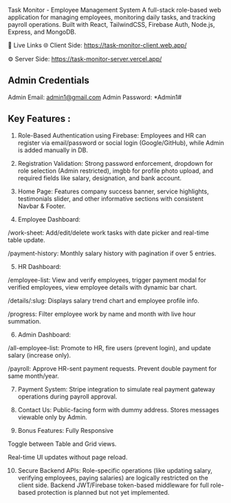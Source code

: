  Task Monitor - Employee Management System
A full-stack role-based web application for managing employees, monitoring daily tasks, and tracking payroll operations. Built with React, TailwindCSS, Firebase Auth, Node.js, Express, and MongoDB.

🔗 Live Links
🌐 Client Side: https://task-monitor-client.web.app/ 

⚙️ Server Side: https://task-monitor-server.vercel.app/


## Admin Credentials ##
Admin Email: admin1@gmail.com
Admin Password: *Admin1#

## Key Features :
1. Role-Based Authentication using Firebase: Employees and HR can register via email/password or social login (Google/GitHub), while Admin is added manually in DB.

2. Registration Validation: Strong password enforcement, dropdown for role selection (Admin restricted), imgbb for profile photo upload, and required fields like salary, designation, and bank account.

3. Home Page: Features company success banner, service highlights, testimonials slider, and other informative sections with consistent Navbar & Footer.

4. Employee Dashboard:

/work-sheet: Add/edit/delete work tasks with date picker and real-time table update.

/payment-history: Monthly salary history with pagination if over 5 entries.

5. HR Dashboard:

/employee-list: View and verify employees, trigger payment modal for verified employees, view employee details with dynamic bar chart.

/details/:slug: Displays salary trend chart and employee profile info.

/progress: Filter employee work by name and month with live hour summation.

6. Admin Dashboard:

/all-employee-list: Promote to HR, fire users (prevent login), and update salary (increase only).

/payroll: Approve HR-sent payment requests. Prevent double payment for same month/year.

7. Payment System: Stripe integration to simulate real payment gateway operations during payroll approval.

8. Contact Us: Public-facing form with dummy address. Stores messages viewable only by Admin.

9. Bonus Features:
Fully Responsive

Toggle between Table and Grid views.

Real-time UI updates without page reload.

10. Secure Backend APIs: Role-specific operations (like updating salary, verifying employees, paying salaries) are logically restricted on the client side. Backend JWT/Firebase token-based middleware for full role-based protection is planned but not yet implemented.